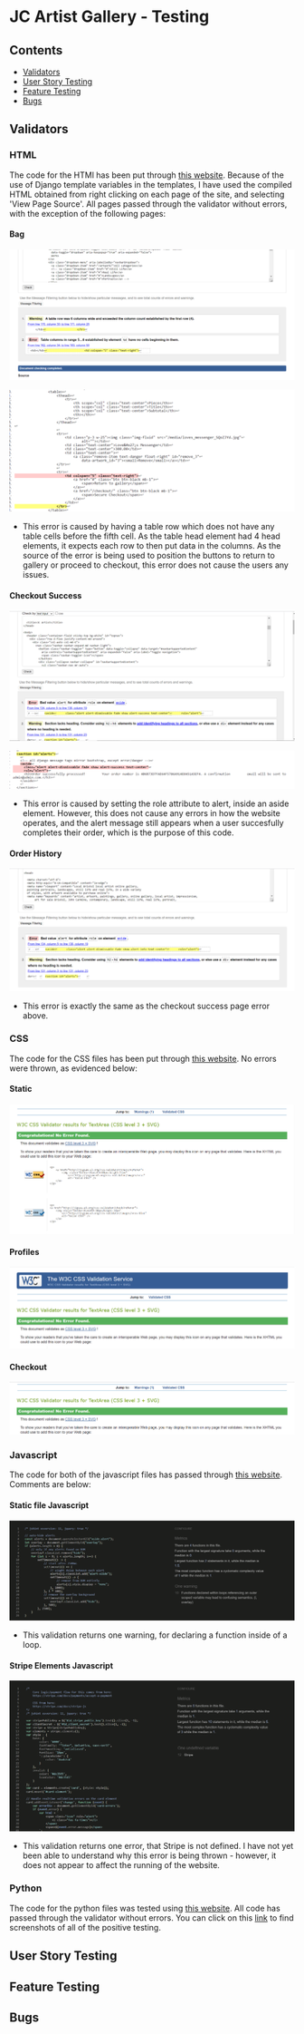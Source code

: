 # JC Artist Gallery - Testing

## Contents

- [Validators](#validators)
- [User Story Testing](#user-story-testing)
- [Feature Testing](#feature-testing)
- [Bugs](#bugs)



## Validators

### HTML

The code for the HTMl has been put through [this website](https://validator.w3.org/). Because of the use of Django template variables in the templates, I have used the compiled HTML obtained from right clicking on each page of the site, and selecting 'View Page Source'. All pages passed through the validator without errors, with the exception of the following pages:

#### Bag

![bag page html validation](assets/readme/testing/html/bag_page.png)


![bag page html error](assets/readme/testing/html/bag_error.png)

- This error is caused by having a table row which does not have any table cells before the fifth cell. As the table head element had 4 head elements, it expects each row to then put data in the columns. As the source of the error is being used to position the buttons to return to gallery or proceed to checkout, this error does not cause the users any issues.

#### Checkout Success

![checkout success page validation](assets/readme/testing/html/checkout_success.png)

![checkout success page html error](assets/readme/testing/html/checkout_success_error.png)

- This error is caused by setting the role attribute to alert, inside an aside element. However, this does not cause any errors in how the website operates, and the alert message still appears when a user succesfully completes their order, which is the purpose of this code.

#### Order History

![order history page validation](assets/readme/testing/html/order_history.png)

- This error is exactly the same as the checkout success page error above.

### CSS

The code for the CSS files has been put through [this website](https://jigsaw.w3.org/css-validator/). No errors were thrown, as evidenced below:

#### Static

![static css testing](assets/readme/testing/css/static_css.png)

#### Profiles

![profiles css testing](assets/readme/testing/css/profiles_css.png)

#### Checkout

![checkout css testing](assets/readme/testing/css/checkout_css.png)

### Javascript

The code for both of the javascript files has passed through [this website](https://jshint.com/). Comments are below:

#### Static file Javascript

![static file js](assets/readme/testing/js/static_js.png)

- This validation returns one warning, for declaring a function inside of a loop.

#### Stripe Elements Javascript

![stripe elements js](assets/readme/testing/js/stripe_elements_js.png)

- This validation returns one error, that Stripe is not defined. I have not yet been able to understand why this error is being thrown - however, it does not appear to affect the running of the website.

### Python

The code for the python files was tested using [this website](http://pep8online.com/). All code has passed through the validator without errors. You can click on this [link](assets/readme/testing/python) to find screenshots of all of the positive testing. 

## User Story Testing

## Feature Testing

## Bugs
